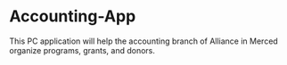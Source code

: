 # Accounting-App
This PC application will help the accounting branch of Alliance in Merced organize programs, grants, and donors.
